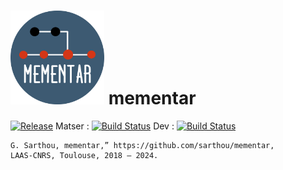 # <img src="docs/img/logo/mementar.png" width="150"> mementar

[![Release][Release-Image]][Release-Url]  Matser : [![Build Status](https://gitlab.com/sarthou/mementar/badges/master/pipeline.svg)](https://gitlab.com/sarthou/mementar/commits/master) Dev : [![Build Status](https://gitlab.com/sarthou/mementar/badges/dev/pipeline.svg)](https://gitlab.com/sarthou/mementar/commits/dev)

```
G. Sarthou, mementar,” https://github.com/sarthou/mementar,
LAAS-CNRS, Toulouse, 2018 – 2024.
```

[Release-Url]: https://github.com/sarthou/mementar/releases
[Release-image]: http://img.shields.io/badge/release-v0.0.4-1eb0fc.svg
